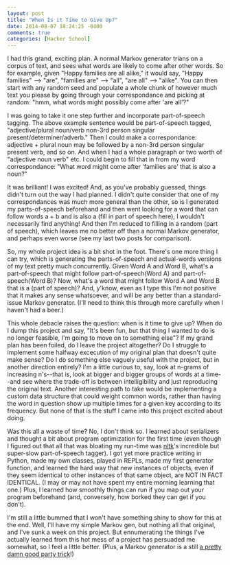 ```yaml
---
layout: post
title: "When Is it Time to Give Up?"
date: 2014-08-07 18:24:25 -0400
comments: true
categories: [Hacker School]
---
```

I had this grand, exciting plan. A normal Markov generator trians on a corpus of text, and sees what words are likely to come after other words. So for example, given "Happy families are all alike," it would say, "Happy families" --> "are", "families are" --> "all", "are all" --> "alike". You can then start with any random seed and populate a whole chunk of however much text you please by going through your correspondance and picking at random: "hmm, what words might possibly come after 'are all'?"

I was going to take it one step further and incorporate part-of-speech tagging. The above example sentence would be part-of-speech tagged, "adjective/plural noun/verb non-3rd person singular present/determiner/adverb." Then I could make a correspondance: adjective + plural noun may be followed by a non-3rd person singular present verb, and so on. And when I had a whole paragraph or two worth of "adjective noun verb" etc. I could begin to fill that in from my word correspondance: "What word might come after 'families are' that is also a noun?"

It was brilliant! I was excited! And, as you've probably guessed, things didn't turn out the way I had planned. I didn't quite consider that one of my correspondances was much more general than the other, so is I generated my parts-of-speech beforehand and then went looking for a word that can follow words a + b and is also a (fill in part of speech here), I wouldn't necessarily find anything! And then I'm reduced to filling in a random (part of speech), which leaves me no better off than a normal Markov generator, and perhaps even worse (see my last two posts for comparison).<!-- more -->

So, my whole project idea is a bit shot in the foot. There's one more thing I can try, which is generating the parts-of-speech and actual-words versions of my text pretty much concurrently. Given Word A and Word B, what's a part-of-speech that might follow part-of-speech(Word A) and part-of-speech(Word B)? Now, what's a word that might follow Word A and Word B that is a (part of speech)? And, y'know, even as I type this I'm not positive that it makes any sense whatsoever, and will be any better than a standard-issue Markov generator. (I'll need to think this through more carefully when I haven't had a beer.)

This whole debacle raises the question: when is it time to give up? When do I dump this project and say, "It's been fun, but that thing I wanted to do is no longer feasible, I'm going to move on to something else"? If my grand plan has been foiled, do I leave the project altogether? Do I struggle to implement some halfway excecution of my original plan that doesn't quite make sense? Do I do something else vaguely useful with the project, but in another direction entirely? I'm a little curious to, say, look at n-grams of increasing n's--that is, look at bigger and bigger groups of words at a time--and see where the trade-off is between intelligibility and just reproducing the original text. Another interesting path to take would be implementing a custom data structure that could weight common words, rather than having the word in question show up multiple times for a given key according to its frequency. But none of that is the stuff I came into this project excited about doing.

Was this all a waste of time? No, I don't think so. I learned about serializers and thought a bit about program optimization for the first time (even though I figured out that all that was bloating my run-time was [nltk](www.nltk.org)'s incredible but super-slow part-of-speech tagger). I got yet more practice writing in Python, made my own classes, played in REPLs, made my first generator function, and learned the hard way that new instances of objects, even if they seem identical to other instances of that same object, are NOT IN FACT IDENTICAL. (I may or may not have spent my entire morning learning that one.) Plus, I learned how smoothly things can run if you map out your program beforehand (and, conversely, how borked they can get if you don't).

I'm still a little bummed that I won't have something shiny to show for this at the end. Well, I'll have my simple Markov gen, but nothing all that original, and I've sunk a week on this project. But ennumerating the things I've actually learned from this hot mess of a project has persuaded me somewhat, so I feel a little better. (Plus, a Markov generator is a still [a pretty damn good party trick](https://twitter.com/WhalePrejudice)!)